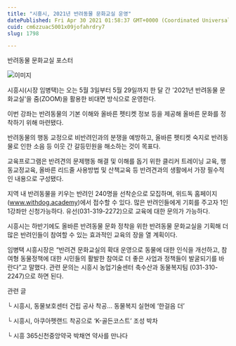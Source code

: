 ```yaml
---
title: "시흥시, 2021년 반려동물 문화교실 운영"
datePublished: Fri Apr 30 2021 01:58:37 GMT+0000 (Coordinated Universal Time)
cuid: cm6zzuac5001x09jofahrdry7
slug: 1798

---
```



반려동물 문화교실 포스터

![이미지](https://cdn.hashnode.com/res/hashnode/image/upload/v1739248818212/e49ba16b-2e2e-407a-a488-b4e8a7aaf268.jpeg)

시흥시(시장 임병택)는 오는 5월 3일부터 5월 29일까지 한 달 간 '2021년 반려동물 문화교실'을 줌(ZOOM)을 활용한 비대면 방식으로 운영한다.

이번 강좌는 반려동물의 기본 이해와 올바른 펫티켓 정보 등을 제공해 올바른 문화를 정착하기 위해 마련됐다.

반려동물의 행동 교정으로 비반려인과의 분쟁을 예방하고, 올바른 펫티켓 숙지로 반려동물로 인한 소음 등 이웃 간 갈등민원을 해소하는 것이 목표다.

교육프로그램은 반려견의 문제행동 해결 및 이해를 돕기 위한 클리커 트레이닝 교육, 행동교정교육, 올바른 리드줄 사용방법 및 산책교육 등 반려견과의 생활에서 가장 필수적인 내용으로 구성됐다.

지역 내 반려동물을 키우는 반려인 240명을 선착순으로 모집하며, 위드독 홈페이지(www.withdog.academy)에서 접수할 수 있다. 많은 반려인들에게 기회를 주고자 1인 1강좌만 신청가능하다. 유선(031-319-2272)으로 교육에 대한 문의가 가능하다.

시흥시는 하반기에도 올바른 반려동물 문화 정착을 위한 반려동물 문화교실을 기획해 더 많은 반려인들이 참여할 수 있는 효과적인 교육의 장을 열 계획이다.

임병택 시흥시장은 “반려견 문화교실의 확대 운영으로 동물에 대한 인식을 개선하고, 참여형 동물정책에 대한 시민들의 활발한 참여로 더 좋은 사업과 정책들이 발굴되기를 바란다”고 말했다. 관련 문의는 시흥시 농업기술센터 축수산과 동물복지팀 (031-310-2247)으로 하면 된다.

관련 글

└ 시흥시, 동물보호센터 건립 공사 착공... 동물복지 실현에 ‘한걸음 더’

└ 시흥시, 아쿠아펫랜드 착공으로 ‘K-골든코스트’ 조성 박차

└ 시흥 365신천중앙약국 박채연 약사를 만나다